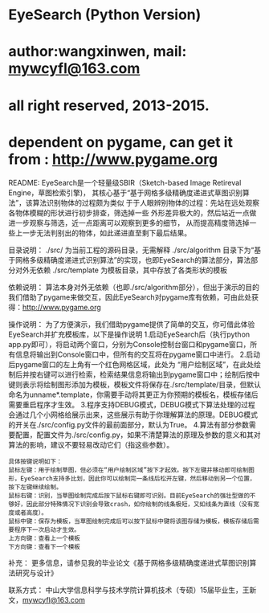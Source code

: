 # EyeSearch (Python Version)
# author:wangxinwen, mail: mywcyfl@163.com
# all right reserved, 2013-2015.
#
# dependent on pygame, can get it from : http://www.pygame.org

README:
	EyeSearch是一个轻量级SBIR（Sketch-based Image Retireval Engine，草图检索引擎)，
	其核心基于“基于网格多级精确度递进式草图识别算法”，该算法识别物体的过程颇为类似
	于于人眼辨别物体的过程：先站在远处观察各物体模糊的形状进行初步排查，筛选掉一些
	外形差异极大的，然后站近一点做进一步观察与筛选，近一点距离可以观察到更多的细节，
	从而提高精度筛选掉一些上一步无法判别出的物体，如此递进直至剩下最后结果。

目录说明：
	./src/			为当前工程的源码目录，无需解释
	./src/algorithm 目录下为“基于网格多级精确度递进式识别算法”的实现，也即EyeSearch的算法部分，算法部分对外无依赖
	./src/template	为模板目录，其中存放了各类形状的模板

依赖说明：
	算法本身对外无依赖（也即./src/algorithm部分），但出于演示的目的我们借助了pygame来做交互，因此EyeSearch对pygame库有依赖，可由此处获得：http://www.pygame.org

操作说明：
	为了方便演示，我们借助pygame提供了简单的交互，你可借此体验EyeSearch并扩充模板库，以下是操作说明
	1.启动EyeSearch后（执行python app.py即可），将启动两个窗口，分别为Console控制台窗口和pygame窗口，所有信息将输出到Console窗口中，但所有的交互将在pygame窗口中进行。
	2.启动后pygame窗口的左上角有一个红色网格区域，此处为 “用户绘制区域”，在此处绘制后并按右键可以进行检索，检索结果信息将输出到pygame窗口中；绘制后按中键则表示将绘制图形添加为模板，模板文件将保存在./src/template/目录，但默认命名为unname*.template，你需要手动将其更正为你预期的模板名，模板存储后需要重启程序才生效。
	3.程序支持DEBUG模式，DEBUG模式下算法处理的过程会通过几个小网格给展示出来，这些展示有助于你理解算法的原理。DEBUG模式的开关在./src/config.py文件的最前面部分，默认为True。
	4.算法有部分参数需要配置，配置文件为./src/config.py，如果不清楚算法的原理及参数的意义和其对算法的影响，建议不要轻易改动它们（指这些参数）。

	具体按键说明如下：
	鼠标左键：用于绘制草图，但必须在“用户绘制区域”按下才起效。按下左键并移动即可绘制图形，EyeSearch支持多比划，因此你可以绘制完一条线后松开左键，然后移动到另一个位置，按下左键继续绘制。
	鼠标右键：识别，当草图绘制完成后按下鼠标右键即可识别。目前EyeSearch的强壮型做的不够好，因此部分特殊情况下识别会导致crash，如你绘制的线条极短，又如线条为直线（没有宽度或者高度）。
	鼠标中键：保存为模板，当草图绘制完成后可以按下鼠标中键将该图存储为模板，模板存储后需要程序下一次启动才生效。
	上方向键：查看上一个模板
	下方向键：查看下一个模板

补充：
	更多信息，请参见我的毕业论文《基于网格多级精确度递进式草图识别算法研究与设计》

联系方式：
	中山大学信息科学与技术学院计算机技术（专硕）15届毕业生，王新文，mywcyfl@163.com
